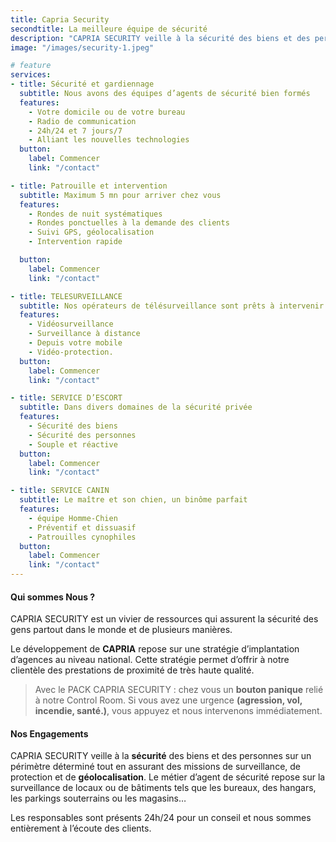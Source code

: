 ```yaml
---
title: Capria Security
secondtitle: La meilleure équipe de sécurité
description: "CAPRIA SECURITY veille à la sécurité des biens et des personnes sur un périmètre déterminé. Les responsables sont présents 24h/24 pour un conseil et nous sommes entièrement à l’écoute des clients."
image: "/images/security-1.jpeg"

# feature
services:
- title: Sécurité et gardiennage
  subtitle: Nous avons des équipes d’agents de sécurité bien formés
  features:
    - Votre domicile ou de votre bureau
    - Radio de communication
    - 24h/24 et 7 jours/7
    - Alliant les nouvelles technologies
  button:
    label: Commencer
    link: "/contact"

- title: Patrouille et intervention
  subtitle: Maximum 5 mn pour arriver chez vous
  features:
    - Rondes de nuit systématiques
    - Rondes ponctuelles à la demande des clients
    - Suivi GPS, géolocalisation
    - Intervention rapide

  button:
    label: Commencer
    link: "/contact"

- title: TELESURVEILLANCE
  subtitle: Nos opérateurs de télésurveillance sont prêts à intervenir 24h/24, 7j/7
  features:
    - Vidéosurveillance
    - Surveillance à distance
    - Depuis votre mobile
    - Vidéo-protection.
  button:
    label: Commencer
    link: "/contact"

- title: SERVICE D’ESCORT
  subtitle: Dans divers domaines de la sécurité privée
  features:
    - Sécurité des biens
    - Sécurité des personnes
    - Souple et réactive
  button:
    label: Commencer
    link: "/contact"

- title: SERVICE CANIN
  subtitle: Le maître et son chien, un binôme parfait
  features:
    - équipe Homme-Chien
    - Préventif et dissuasif
    - Patrouilles cynophiles
  button:
    label: Commencer
    link: "/contact"
---
```

#### Qui sommes Nous ?
CAPRIA SECURITY est un vivier de ressources qui assurent la sécurité des gens partout dans le monde et de plusieurs manières.

Le développement de **CAPRIA** repose sur une stratégie d’implantation d’agences au niveau national. Cette stratégie permet d’offrir à notre clientèle des prestations de proximité de très haute qualité.

> Avec le PACK CAPRIA SECURITY : chez vous un **bouton panique** relié à notre Control Room. Si vous avez une urgence **(agression, vol, incendie, santé.)**, vous appuyez et nous intervenons immédiatement.


#### Nos Engagements
CAPRIA SECURITY veille à la **sécurité** des biens et des personnes sur un périmètre déterminé tout en assurant des missions de surveillance, de protection et de **géolocalisation**. Le métier d’agent de sécurité repose sur la surveillance de locaux ou de bâtiments tels que les bureaux, des hangars, les parkings souterrains ou les magasins…

Les responsables sont présents 24h/24 pour un conseil et nous sommes entièrement à l’écoute des clients.
